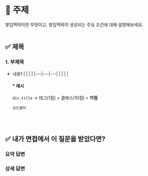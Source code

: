 # 📝 주제
쌓임맥락이란 무엇이고, 쌓임맥락이 생성되는 주요 조건에 대해 설명해보세요.
<br></br>
## ✅ 제목
### 1. 부제목
- 내용1
  |   |   |   |
  |---|---|---|
  |   |   |   |
    #### * 예시
  
    `div.title` → 태그(1점) + 클래스(10점) = **11점**
  
    ```
    코드블럭
    ```

<br></br>
## ✅ 내가 면접에서 이 질문을 받았다면?
### 요약 답변
> 
> 
### 상세 답변
> 
> 
